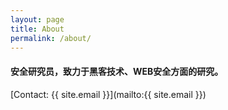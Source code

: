 ```yaml
---
layout: page
title: About
permalink: /about/
---
```


#### 安全研究员，致力于黑客技术、WEB安全方面的研究。

[Contact: {{ site.email }}](mailto:{{ site.email }})

